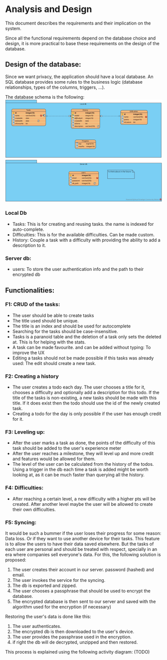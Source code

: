 # Analysis and Design
This document describes the requirements and their implication on the system.

Since all the functional requirements depend on the database choice and design, it is more practical to base these requirements
on the design of the database.

## Design of the database:
Since we want privacy, the application should have a local database. An SQL database provides some rules to the business logic
(database relationships, types of the columns, triggers, ...).

The database schema is the following: ![db schema](assets/db.jpg)

### Local Db
- Tasks: This is for creating and reusing tasks. the name is indexed for auto-complete.
- Difficulties: This is for the available difficulties. Can be made custom.
- History: Couple a task with a difficulty with providing the ability to add a description to it.

### Server db:
- users: To store the user authentication info and the path to their encrypted db

## Functionalities:
### F1: CRUD of the tasks:
- The user should be able to create tasks
- The title used should be unique.
- The title is an index and should be used for autocomplete
- Searching for the tasks should be case-insensitive.
- Tasks is a paranoid table and the deletion of a task only sets the deleted at. This is for helping with the stats.
- A task can be made favourite. and can be added without typing: To improve the UX
- Editing a tasks should not be made possible if this tasks was already used: The edit should create a new task.

### F2: Creating a history
- The user creates a todo each day. The user chooses a title for it, chooses a difficulty and optionally add
a description for this todo. If the title of the tasks is non-existing, a new tasks should be made with this title. If it
does exist then the todo should use the id of the newly created task.
- Creating a todo for the day is only possible if the user has enough credit for it.

### F3: Leveling up:
- After the user marks a task as done, the points of the difficulty of this task should be added to the user's experience meter
- After the user reaches a milestone, they will level up and more credit and features would be allowed for them.
- The level of the user can be calculated from the history of the todos. Using a trigger in the db each time a task is added
might be worth looking at, as it can be much faster than querying all the history.
### F4: Difficulties:
- After reaching a certain level, a new difficulty with a higher pts will be created. After another level maybe the user will
be allowed to create their own difficulties.

### F5: Syncing:
It would be such a bummer if the user loses their progress for some reason: Data loss. Or if they want to use another device for their tasks.
This feature is to allow the users to have their data saved elsewhere. But the tasks of each user are personal and should be treated with
respect, specially in an era where companies sell everyone's data. For this, the following solution is proposed:
1. The user creates their account in our server. password (hashed) and email.
2. The user invokes the service for the syncing.
3. The db is exported and zipped.
4. The user chooses a passphrase that should be used to encrypt the database.
5. The encrypted database is then sent to our server and saved with the algorithm used for the encryption (if necessary)

Restoring the user's data is done like this:
1. The user authenticates.
2. The encrypted db is then downloaded to the user's device.
3. The user provides the passphrase used in the encryption.
4. if right the db will de decrypted, unzipped and then restored. 

This process is explained using the following activity diagram: (TODO)




